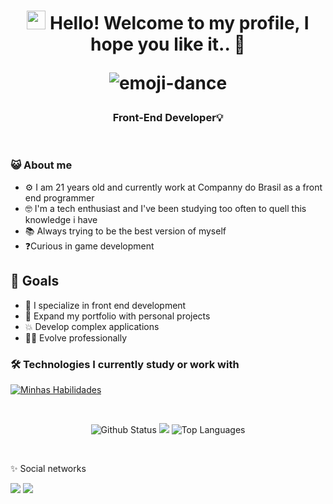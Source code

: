 <h1 align='center'>
  <img src="https://raw.githubusercontent.com/kaueMarques/kaueMarques/master/hi.gif" height="30px" /> Hello! Welcome to my profile, I hope you like it.. 🤖
  <p align="center">
    <img src="https://user-images.githubusercontent.com/92805039/157175887-86e6dd4e-5855-4796-88bd-798930336fe0.gif"  alt="emoji-dance" />
  </p>
</h1>

<h3 align='center'>
  Front-End Developer💡
</h3>

<br>

### 😺 About me
- ⚙️ I am 21 years old and currently work at Companny do Brasil as a front end programmer
- 🤓 I'm a tech enthusiast and I've been studying too often to quell this knowledge i have
- 📚 Always trying to be the best version of myself
- ❓Curious in game development

## 📝 Goals
- 🧠 I specialize in front end development
- 💪 Expand my portfolio with personal projects
- 💥 Develop complex applications
- 👨‍💼 Evolve professionally

### 🛠️ Technologies I currently study or work with

[![Minhas Habilidades](https://skillicons.dev/icons?i=html,css,js,ts,react,nextjs,tailwind,styledcomponents,materialui,bash,git,github,figma)](https://skillicons.dev)

<br>

<div align="center">

![Github Status](https://github-readme-stats.vercel.app/api?username=CarloshDevBR&show_icons=true&hide_border=true&count_private=true&theme=dracula)
<a href="http://www.github.com/CarloshDevBR"><img src="https://github-readme-streak-stats.herokuapp.com/?user=CarloshDevBR&hide_border=true&theme=dracula&layout=compact" /></a>
![Top Languages](https://github-readme-stats.vercel.app/api/top-langs/?username=CarloshDevBR&langs_count=10&count_private=true&hide_border=true&theme=dracula&layout=compact)
</div>

<br>

✨ Social networks

<div>
  <a href="https://www.linkedin.com/in/carlos-silva-5588bb21b/" target="_blank"><img src="https://img.shields.io/badge/-LinkedIn-%230077B5?style=for-the-badge&logo=linkedin&logoColor=white" target="_blank"></a>
  <a href = "mailto:carloshdevbr@gmail.com"><img src="https://img.shields.io/badge/-Gmail-%23333?style=for-the-badge&logo=gmail&logoColor=white" target="_blank">
</div>
